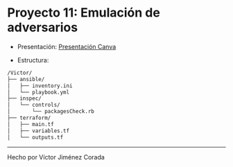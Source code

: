 # Proyecto 11: Emulación de adversarios

- Presentación: [Presentación Canva](https://www.canva.com/design/DAGndfXkMoo/_dcCKG1pPrwhtkIGNoWbkg/edit?utm_content=DAGndfXkMoo&utm_campaign=designshare&utm_medium=link2&utm_source=sharebutton)

- Estructura:

```txt
/Victor/
├── ansible/
│   ├── inventory.ini
│   └── playbook.yml
├── inspec/
│   └── controls/
│       └── packagesCheck.rb
├── terraform/
│   ├── main.tf
│   ├── variables.tf
│   └── outputs.tf
```

---

Hecho por Víctor Jiménez Corada
